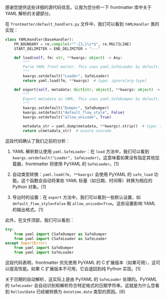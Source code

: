 感谢您提供这些详细的源代码信息。让我为您分析一下 frontmatter 库中关于 YAML 解析的关键部分。

在 `frontmatter/default_handlers.py` 文件中，我们可以看到 `YAMLHandler` 类的实现：

```python
class YAMLHandler(BaseHandler):
    FM_BOUNDARY = re.compile(r"^-{3,}\s*$", re.MULTILINE)
    START_DELIMITER = END_DELIMITER = "---"

    def load(self, fm: str, **kwargs: object) -> Any:
        """
        Parse YAML front matter. This uses yaml.SafeLoader by default.
        """
        kwargs.setdefault("Loader", SafeLoader)
        return yaml.load(fm, **kwargs)  # type: ignore[arg-type]

    def export(self, metadata: dict[str, object], **kwargs: object) -> str:
        """
        Export metadata as YAML. This uses yaml.SafeDumper by default.
        """
        kwargs.setdefault("Dumper", SafeDumper)
        kwargs.setdefault("default_flow_style", False)
        kwargs.setdefault("allow_unicode", True)

        metadata_str = yaml.dump(metadata, **kwargs).strip()  # type: ignore[call-overload]
        return u(metadata_str)  # ensure unicode
```

这段代码确认了我们之前的分析：

1. YAML 解析默认使用 `yaml.SafeLoader`：在 `load` 方法中，我们可以看到 `kwargs.setdefault("Loader", SafeLoader)`。这意味着如果没有指定其他加载器，frontmatter 将使用 PyYAML 的 `SafeLoader`。[1]

2. 自动类型转换：`yaml.load(fm, **kwargs)` 会使用 PyYAML 的 `safe_load` 功能。这个函数会自动将某些 YAML 标量（如日期、时间等）转换为相应的 Python 对象。[1]

3. 导出时的设置：在 `export` 方法中，我们可以看到一些默认设置，如 `default_flow_style=False` 和 `allow_unicode=True`。这些设置影响 YAML 的输出格式。[1]

此外，在文件顶部，我们可以看到：

```python
try:
    from yaml import CSafeDumper as SafeDumper
    from yaml import CSafeLoader as SafeLoader
except ImportError:
    from yaml import SafeDumper
    from yaml import SafeLoader
```

这段代码表明，frontmatter 优先使用 PyYAML 的 C 扩展版本（如果可用），这可以提高性能。如果 C 扩展版本不可用，它会退回到纯 Python 实现。[1]

关于日期的自动解析，这实际上是由 PyYAML 的 `SafeLoader` 处理的。PyYAML 的 `SafeLoader` 会自动识别和解析符合特定格式的日期字符串。这就是为什么您看到 `RolloutDate` 已经被转换为 `datetime.date` 类型的原因。[6]

